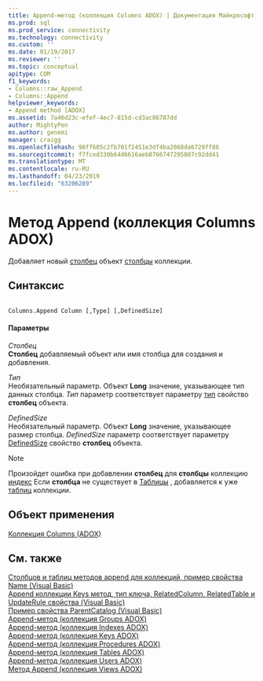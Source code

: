 ```yaml
---
title: Append-метод (коллекция Columns ADOX) | Документация Майкрософт
ms.prod: sql
ms.prod_service: connectivity
ms.technology: connectivity
ms.custom: ''
ms.date: 01/19/2017
ms.reviewer: ''
ms.topic: conceptual
apitype: COM
f1_keywords:
- Columns::raw_Append
- Columns::Append
helpviewer_keywords:
- Append method [ADOX]
ms.assetid: 7a46d23c-efef-4ec7-815d-cd3ac86787dd
author: MightyPen
ms.author: genemi
manager: craigg
ms.openlocfilehash: 98ff605c2fb701f2451e3df4ba2068da6729ff86
ms.sourcegitcommit: f7fced330b64d6616aeb8766747295807c92dd41
ms.translationtype: MT
ms.contentlocale: ru-RU
ms.lasthandoff: 04/23/2019
ms.locfileid: "63206289"
---
```

# <a name="append-method-adox-columns"></a>Метод Append (коллекция Columns ADOX)
Добавляет новый [столбец](../../../ado/reference/adox-api/column-object-adox.md) объект [столбцы](../../../ado/reference/adox-api/columns-collection-adox.md) коллекции.  
  
## <a name="syntax"></a>Синтаксис  
  
```  
  
Columns.Append Column [,Type] [,DefinedSize]  
```  
  
#### <a name="parameters"></a>Параметры  
 *Столбец*  
 **Столбец** добавляемый объект или имя столбца для создания и добавления.  
  
 *Тип*  
 Необязательный параметр. Объект **Long** значение, указывающее тип данных столбца. *Тип* параметр соответствует параметру [тип](../../../ado/reference/adox-api/type-property-column-adox.md) свойство **столбец** объекта.  
  
 *DefinedSize*  
 Необязательный параметр. Объект **Long** значение, указывающее размер столбца. *DefinedSize* параметр соответствует параметру [DefinedSize](../../../ado/reference/adox-api/definedsize-property-adox.md) свойство **столбец** объекта.  
  
> [!NOTE]
>  Произойдет ошибка при добавлении **столбец** для **столбцы** коллекцию [индекс](../../../ado/reference/adox-api/index-object-adox.md) Если **столбца** не существует в [Таблицы](../../../ado/reference/adox-api/table-object-adox.md) , добавляется к уже [таблиц](../../../ado/reference/adox-api/tables-collection-adox.md) коллекции.  
  
## <a name="applies-to"></a>Объект применения  
 [Коллекция Columns (ADOX)](../../../ado/reference/adox-api/columns-collection-adox.md)  
  
## <a name="see-also"></a>См. также  
 [Столбцов и таблиц методов append для коллекций, пример свойства Name (Visual Basic)](../../../ado/reference/adox-api/columns-and-tables-append-methods-name-property-example-vb.md)   
 [Append коллекции Keys метод, тип ключа, RelatedColumn, RelatedTable и UpdateRule свойства (Visual Basic)](../../../ado/reference/adox-api/keys-append-method-key-type-relatedcolumn-relatedtable-example-vb.md)   
 [Пример свойства ParentCatalog (Visual Basic)](../../../ado/reference/adox-api/parentcatalog-property-example-vb.md)   
 [Append-метод (коллекция Groups ADOX)](../../../ado/reference/adox-api/append-method-adox-groups.md)   
 [Append-метод (коллекция Indexes ADOX)](../../../ado/reference/adox-api/append-method-adox-indexes.md)   
 [Append-метод (коллекция Keys ADOX)](../../../ado/reference/adox-api/append-method-adox-keys.md)   
 [Append-метод (коллекция Procedures ADOX)](../../../ado/reference/adox-api/append-method-adox-procedures.md)   
 [Append-метод (коллекция Tables ADOX)](../../../ado/reference/adox-api/append-method-adox-tables.md)   
 [Append-метод (коллекция Users ADOX)](../../../ado/reference/adox-api/append-method-adox-users.md)   
 [Метод Append (коллекция Views ADOX)](../../../ado/reference/adox-api/append-method-adox-views.md)
